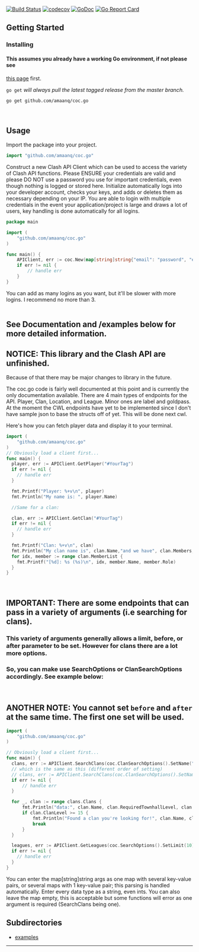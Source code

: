 [![Build Status](https://app.travis-ci.com/amaanq/coc.go.svg?branch=master)](https://app.travis-ci.com/amaanq/coc.go.svg?branch=master)
[![codecov](https://codecov.io/gh/amaanq/coc.go/branch/master/graph/badge.svg)](https://codecov.io/gh/amaanq/coc.go)
[![GoDoc](https://img.shields.io/badge/pkg.go.dev-doc-blue)](http://pkg.go.dev/github.com/amaanq/coc.go)
[![Go Report Card](https://goreportcard.com/badge/github.com/amaanq/coc.go)](https://goreportcard.com/report/github.com/amaanq/coc.go)


## Getting Started

### Installing

#### This assumes you already have a working Go environment, if not please see
[this page](https://golang.org/doc/install) first.

`go get` *will always pull the latest tagged release from the master branch.*

```sh
go get github.com/amaanq/coc.go
```
</br>

## Usage

Import the package into your project.

```go
import "github.com/amaanq/coc.go"
```

Construct a new Clash API Client which can be used to access the variety of 
Clash API functions. Please ENSURE your credentials are valid and please DO NOT use a password you use for important credentials, 
even though nothing is logged or stored here. Initialize automatically logs into your developer account, checks your keys, and adds or deletes them as necessary
depending on your IP. You are able to login with multiple credentials in the event your application/project is large and draws a lot of users, key handling is done automatically for all logins. 

```go
package main

import (
    "github.com/amaanq/coc.go"
)

func main() {
    APIClient, err := coc.New(map[string]string{"email": "password", "email2": "password2", "email3": "password3"})
    if err != nil {
        // handle err 
    }
}
```
You can add as many logins as you want, but it'll be slower with more logins. 
I recommend no more than 3.
</br></br>

## See Documentation and /examples below for more detailed information.

## **NOTICE**: This library and the Clash API are unfinished.
Because of that there may be major changes to library in the future.

The coc.go code is fairly well documented at this point and is currently
the only documentation available. 
There are 4 main types of endpoints for the API. Player, Clan, Location, and League. Minor ones are label and goldpass.
At the moment the CWL endpoints have yet to be implemented since I don't have sample json to base the structs off of yet. This will be done next cwl. 


Here's how you can fetch player data and display it to your terminal.
```go
import (
    "github.com/amaanq/coc.go"
)
// Obviously load a client first...
func main() {
  player, err := APIClient.GetPlayer("#YourTag")
  if err != nil {
    // handle err 
  }

  fmt.Printf("Player: %+v\n", player)
  fmt.Println("My name is: ", player.Name)

  //Same for a clan: 

  clan, err := APIClient.GetClan("#YourTag")
  if err != nil {
    // handle err 
  }

  fmt.Printf("Clan: %+v\n", clan)
  fmt.Println("My clan name is", clan.Name,"and we have", clan.Members, "members in our clan. We have won", clan.WarWins, "wars so come join us!\nThese are our members:")
  for idx, member := range clan.MemberList {
    fmt.Printf("[%d]: %s (%s)\n", idx, member.Name, member.Role)
  }
}
```
</br>

## **IMPORTANT**: There are some endpoints that can pass in a variety of arguments (i.e searching for clans). 
### This variety of arguments generally allows a limit, before, or after parameter to be set. However for clans there are a lot more options.
### So, you can make use SearchOptions or ClanSearchOptions accordingly. See example below:
</br>

## ANOTHER NOTE: You cannot set `before` and `after` at the same time. The first one set will be used.

```go
import (
    "github.com/amaanq/coc.go"
)

// Obviously load a client first...
func main() {
  clans, err := APIClient.SearchClans(coc.ClanSearchOptions().SetName("test").SetLimit(10).SetMaxMembers(40))
  // which is the same as this (different order of setting)
  // clans, err := APIClient.SearchClans(coc.ClanSearchOptions().SetName("test").SetMaxMembers(40).SetLimit(10))
  if err != nil {
      // handle err 
  }

  for _, clan := range clans.Clans {
      fmt.Println("data:", clan.Name, clan.RequiredTownhallLevel, clan.ClanLevel, clan.RequiredTrophies)
      if clan.ClanLevel >= 15 {
          fmt.Println("Found a clan you're looking for!", clan.Name, clan.Tag)
          break
      }
  }

  leagues, err := APIClient.GetLeagues(coc.SearchOptions().SetLimit(10).SetAfter(2))
  if err != nil {
    // handle err 
  }
}
```
You can enter the map[string]string args as one map with several key-value pairs, or several maps with 1 key-value pair; this parsing is handled automatically.
Enter every data type as a string, even ints. You can also leave the map empty, this is acceptable but some functions will error as one argument is required (SearchClans being one).


## Subdirectories

* [examples](./examples)

---
